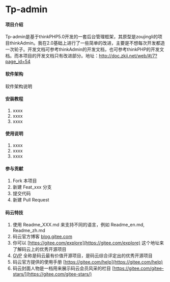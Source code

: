 # Tp-admin

#### 项目介绍
Tp-admin是基于thinkPHP5.0开发的一套后台管理框架，其原型是zoujingli的项目thinkAdmin。我在2.0基础上进行了一些简单的改进，主要是不想每次开发都造一次轮子。开发文档可参考thinkAdmin的开发文档，也可参考thinkPHP的开发文档。而本项目的开发文档只有改进部分。地址：http://doc.zkii.net/web/#/7?page_id=54

#### 软件架构
软件架构说明


#### 安装教程

1. xxxx
2. xxxx
3. xxxx

#### 使用说明

1. xxxx
2. xxxx
3. xxxx

#### 参与贡献

1. Fork 本项目
2. 新建 Feat_xxx 分支
3. 提交代码
4. 新建 Pull Request


#### 码云特技

1. 使用 Readme\_XXX.md 来支持不同的语言，例如 Readme\_en.md, Readme\_zh.md
2. 码云官方博客 [blog.gitee.com](https://blog.gitee.com)
3. 你可以 [https://gitee.com/explore](https://gitee.com/explore) 这个地址来了解码云上的优秀开源项目
4. [GVP](https://gitee.com/gvp) 全称是码云最有价值开源项目，是码云综合评定出的优秀开源项目
5. 码云官方提供的使用手册 [https://gitee.com/help](https://gitee.com/help)
6. 码云封面人物是一档用来展示码云会员风采的栏目 [https://gitee.com/gitee-stars/](https://gitee.com/gitee-stars/)
